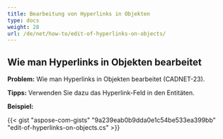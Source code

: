 ```yaml
---
title: Bearbeitung von Hyperlinks in Objekten
type: docs
weight: 28
url: /de/net/how-to/edit-of-hyperlinks-on-objects/
---
```


## **Wie man Hyperlinks in Objekten bearbeitet**

**Problem:** Wie man Hyperlinks in Objekten bearbeitet (CADNET-23).

**Tipps:** Verwenden Sie dazu das Hyperlink-Feld in den Entitäten.

**Beispiel:**

{{< gist "aspose-com-gists" "9a239eab0b9dda0e1c54be533ea399bb" "edit-of-hyperlinks-on-objects.cs" >}}
